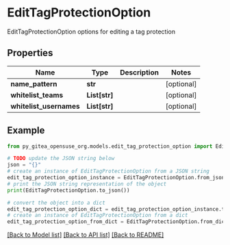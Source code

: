 # EditTagProtectionOption

EditTagProtectionOption options for editing a tag protection

## Properties

Name | Type | Description | Notes
------------ | ------------- | ------------- | -------------
**name_pattern** | **str** |  | [optional] 
**whitelist_teams** | **List[str]** |  | [optional] 
**whitelist_usernames** | **List[str]** |  | [optional] 

## Example

```python
from py_gitea_opensuse_org.models.edit_tag_protection_option import EditTagProtectionOption

# TODO update the JSON string below
json = "{}"
# create an instance of EditTagProtectionOption from a JSON string
edit_tag_protection_option_instance = EditTagProtectionOption.from_json(json)
# print the JSON string representation of the object
print(EditTagProtectionOption.to_json())

# convert the object into a dict
edit_tag_protection_option_dict = edit_tag_protection_option_instance.to_dict()
# create an instance of EditTagProtectionOption from a dict
edit_tag_protection_option_from_dict = EditTagProtectionOption.from_dict(edit_tag_protection_option_dict)
```
[[Back to Model list]](../README.md#documentation-for-models) [[Back to API list]](../README.md#documentation-for-api-endpoints) [[Back to README]](../README.md)


